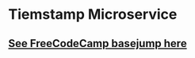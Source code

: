# Tiemstamp Microservice

## [See FreeCodeCamp basejump here](https://www.freecodecamp.com/challenges/timestamp-microservice)
